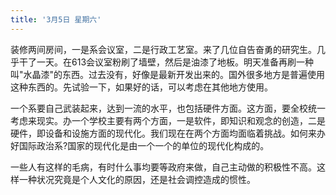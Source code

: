 ```yaml
---
title: '3月5日 星期六'
---
```


装修两间房间，一是系会议室，二是行政工艺室。来了几位自告奋勇的研究生。几乎干了一天。在613会议室粉刷了墙壁，然后是油漆了地板。明天准备再刷一种叫"水晶漆"的东西。过去没有，好像是最新开发出来的。国外很多地方是普遍使用这种东西的。先试验一下，如果好的话，可以考虑在其他地方使用。

一个系要自己武装起来，达到一流的水平，也包括硬件方面。这方面，要全校统一考虑来现实。办一个学校主要有两个方面，一是软件，即知识和观念的创造，二是硬件，即设备和设施方面的现代化。我们现在在两个方面均面临着挑战。如何来办好国际政治系?国家的现代化是由一个一个的单位的现代化构成的。

一些人有这样的毛病，有时什么事均要等政府来做，自己主动做的积极性不高。这样一种状况究竟是个人文化的原因，还是社会调控造成的惯性。

